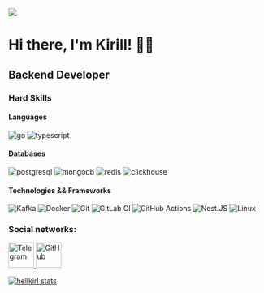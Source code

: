 <img src=[https://webartdevelopers.com/blog/wp-content/uploads/2021/11/gopher-golang-css-only-animation.gif></img>

# Hi there, I'm Kirill! 👋🏼 

## Backend Developer

### Hard Skills

#### Languages
![go](https://img.shields.io/badge/Go-0078D6?style=flat&logo=go&logoColor=white)
![typescript](https://img.shields.io/badge/Typescript-0078D6?style=flat&logo=typescript&logoColor=white)

#### Databases
![postgresql](https://img.shields.io/badge/PostgreSQL-336791?style=flat&logo=PostgreSQL&logoColor=white)
![mongodb](https://img.shields.io/badge/MongoDB-47A248?style=flat&logo=MongoDB&logoColor=white)
![redis](https://img.shields.io/badge/Redis-red?style=flat&logo=Redis&logoColor=white)
![clickhouse](https://img.shields.io/badge/Clickhouse-47A248?style=flat&logo=Clickhouse&logoColor=white)

#### Technologies && Frameworks
![Kafka](https://img.shields.io/badge/Kafka-231F20?style=fork&logo=apache-kafka&logoColor=white)
![Docker](https://img.shields.io/badge/Docker-blue?logo=docker&logoColor=white)
![Git](https://img.shields.io/badge/Git-231F20?style=fork&logo=git&logoColor=white)
![GitLab CI](https://img.shields.io/badge/GitLab_CI-orange?style=fork&logo=gitlab&logoColor=white)
![GitHub Actions](https://img.shields.io/badge/GitHub-black?style=fork&logo=github&logoColor=white)
![Nest.JS](https://img.shields.io/badge/-NestJs-ea2845?style=fork&logo=nestjs&logoColor=white)
![Linux](https://img.shields.io/badge/-Linux-grey?logo=linux&logoColor=white)

### Social networks:

<a href="https://t.me/hellkirl">
   <img top="0" src="https://upload.wikimedia.org/wikipedia/commons/thumb/8/82/Telegram_logo.svg/1024px-Telegram_logo.svg.png?20220101141644)" width=50 height=50 alt="Telegram" target="_blank" margin-left="10px">
<a href="mailto:kirillprivalov04@icloud.com">
   <img top="0" src="https://upload.wikimedia.org/wikipedia/commons/4/4e/Mail_%28iOS%29.svg" width=50 height=50 alt="GitHub" target="_blank" margin-left="10px">


[![hellkirl stats](https://github-readme-stats-edmaxi.vercel.app/api?username=hellkirl&hide=contribs&count_private=true&show_icons=true&title_color=0af&icon_color=fa0&text_color=ddd&bg_color=1a202c&hide_border=true&custom_title=hellkirl%20GitHub%20on%20Stats)](https://github.com/hellkirl)
